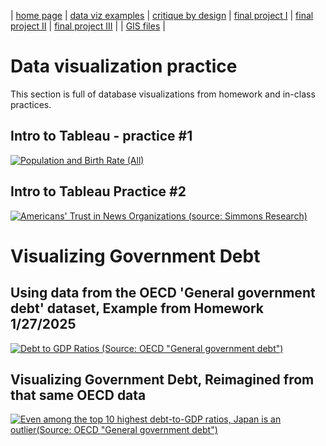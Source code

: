 | [home page](https://gabehafemann.github.io/dataviz/) | [data viz examples](dataviz-examples) | [critique by design](critique-by-design) | [final project I](final-project-part-one) | [final project II](final-project-part-two) | [final project III](final-project-part-three) | | [GIS files](GIS-Samples) |
# Data visualization practice
This section is full of database visualizations from homework and in-class practices.

## Intro to Tableau - practice #1

<div class='tableauPlaceholder' id='viz1738006229326' style='position: relative'><noscript><a href='#'><img alt='Population and Birth Rate (All) ' src='https:&#47;&#47;public.tableau.com&#47;static&#47;images&#47;Wo&#47;WorldIndicatorsDataVizDemo&#47;Population&#47;1_rss.png' style='border: none' /></a></noscript><object class='tableauViz'  style='display:none;'><param name='host_url' value='https%3A%2F%2Fpublic.tableau.com%2F' /> <param name='embed_code_version' value='3' /> <param name='site_root' value='' /><param name='name' value='WorldIndicatorsDataVizDemo&#47;Population' /><param name='tabs' value='no' /><param name='toolbar' value='yes' /><param name='static_image' value='https:&#47;&#47;public.tableau.com&#47;static&#47;images&#47;Wo&#47;WorldIndicatorsDataVizDemo&#47;Population&#47;1.png' /> <param name='animate_transition' value='yes' /><param name='display_static_image' value='yes' /><param name='display_spinner' value='yes' /><param name='display_overlay' value='yes' /><param name='display_count' value='yes' /><param name='language' value='en-US' /><param name='filter' value='publish=yes' /></object></div> <script type='text/javascript'>
  var divElement = document.getElementById('viz1738006229326');
  var vizElement = divElement.getElementsByTagName('object')[0];
  vizElement.style.width='100%';vizElement.style.height=(divElement.offsetWidth*0.75)+'px';
  var scriptElement = document.createElement('script');
  scriptElement.src = 'https://public.tableau.com/javascripts/api/viz_v1.js';
  vizElement.parentNode.insertBefore(scriptElement, vizElement);
</script>

## Intro to Tableau Practice #2
<div class='tableauPlaceholder' id='viz1738008015445' style='position: relative'><noscript><a href='#'><img alt='Americans&#39; Trust in News Organizations (source: Simmons Research) ' src='https:&#47;&#47;public.tableau.com&#47;static&#47;images&#47;Am&#47;Americanstrustofnewsmediaoutlets&#47;barchart2&#47;1_rss.png' style='border: none' /></a></noscript><object class='tableauViz'  style='display:none;'><param name='host_url' value='https%3A%2F%2Fpublic.tableau.com%2F' /> <param name='embed_code_version' value='3' /> <param name='site_root' value='' /><param name='name' value='Americanstrustofnewsmediaoutlets&#47;barchart2' /><param name='tabs' value='no' /><param name='toolbar' value='yes' /><param name='static_image' value='https:&#47;&#47;public.tableau.com&#47;static&#47;images&#47;Am&#47;Americanstrustofnewsmediaoutlets&#47;barchart2&#47;1.png' /> <param name='animate_transition' value='yes' /><param name='display_static_image' value='yes' /><param name='display_spinner' value='yes' /><param name='display_overlay' value='yes' /><param name='display_count' value='yes' /><param name='language' value='en-US' /><param name='filter' value='publish=yes' /></object></div> <script type='text/javascript'>                    
  var divElement = document.getElementById('viz1738008015445');                    
  var vizElement = divElement.getElementsByTagName('object')[0];                    
  vizElement.style.width='100%';vizElement.style.height=(divElement.offsetWidth*0.75)+'px';                    
  var scriptElement = document.createElement('script');                    
  scriptElement.src = 'https://public.tableau.com/javascripts/api/viz_v1.js';                    
  vizElement.parentNode.insertBefore(scriptElement, vizElement);                
</script>




# Visualizing Government Debt 
## Using data from the OECD 'General government debt' dataset, Example from Homework 1/27/2025

<div class='tableauPlaceholder' id='viz1738032486177' style='position: relative'><noscript><a href='#'><img alt='Debt to GDP Ratios (Source: OECD &quot;General government debt&quot;) ' src='https:&#47;&#47;public.tableau.com&#47;static&#47;images&#47;Ta&#47;TableauPractice2-GabeHafemann&#47;DebttoGDPRatios&#47;1_rss.png' style='border: none' /></a></noscript><object class='tableauViz'  style='display:none;'><param name='host_url' value='https%3A%2F%2Fpublic.tableau.com%2F' /> <param name='embed_code_version' value='3' /> <param name='site_root' value='' /><param name='name' value='TableauPractice2-GabeHafemann&#47;DebttoGDPRatios' /><param name='tabs' value='no' /><param name='toolbar' value='yes' /><param name='static_image' value='https:&#47;&#47;public.tableau.com&#47;static&#47;images&#47;Ta&#47;TableauPractice2-GabeHafemann&#47;DebttoGDPRatios&#47;1.png' /> <param name='animate_transition' value='yes' /><param name='display_static_image' value='yes' /><param name='display_spinner' value='yes' /><param name='display_overlay' value='yes' /><param name='display_count' value='yes' /><param name='language' value='en-US' /><param name='filter' value='publish=yes' /></object></div>           
<script type='text/javascript'>                    
  var divElement = document.getElementById('viz1738032486177');                    
  var vizElement = divElement.getElementsByTagName('object')[0];                    
  vizElement.style.width='100%';vizElement.style.height=(divElement.offsetWidth*0.75)+'px';                    
  var scriptElement = document.createElement('script');                    
  scriptElement.src = 'https://public.tableau.com/javascripts/api/viz_v1.js';                    
  vizElement.parentNode.insertBefore(scriptElement, vizElement);                
</script>



## Visualizing Government Debt, Reimagined from that same OECD data

<div class='tableauPlaceholder' id='viz1738035904825' style='position: relative'><noscript><a href='#'><img alt='Even among the top 10 highest debt-to-GDP ratios, Japan is an outlier(Source: OECD &quot;General government debt&quot;) ' src='https:&#47;&#47;public.tableau.com&#47;static&#47;images&#47;Ta&#47;TableauPractice3-GabeHafemann&#47;DebttoGDPRatiosReimagined&#47;1_rss.png' style='border: none' /></a></noscript><object class='tableauViz'  style='display:none;'><param name='host_url' value='https%3A%2F%2Fpublic.tableau.com%2F' /> <param name='embed_code_version' value='3' /> <param name='site_root' value='' /><param name='name' value='TableauPractice3-GabeHafemann&#47;DebttoGDPRatiosReimagined' /><param name='tabs' value='no' /><param name='toolbar' value='yes' /><param name='static_image' value='https:&#47;&#47;public.tableau.com&#47;static&#47;images&#47;Ta&#47;TableauPractice3-GabeHafemann&#47;DebttoGDPRatiosReimagined&#47;1.png' /> <param name='animate_transition' value='yes' /><param name='display_static_image' value='yes' /><param name='display_spinner' value='yes' /><param name='display_overlay' value='yes' /><param name='display_count' value='yes' /><param name='language' value='en-US' /><param name='filter' value='publish=yes' /></object></div>                
<script type='text/javascript'>                    
  var divElement = document.getElementById('viz1738035904825');                    
  var vizElement = divElement.getElementsByTagName('object')[0];                    
  vizElement.style.width='100%';vizElement.style.height=(divElement.offsetWidth*0.75)+'px';                    
  var scriptElement = document.createElement('script');                    
  scriptElement.src = 'https://public.tableau.com/javascripts/api/viz_v1.js';                    
  vizElement.parentNode.insertBefore(scriptElement, vizElement);                
</script>   

